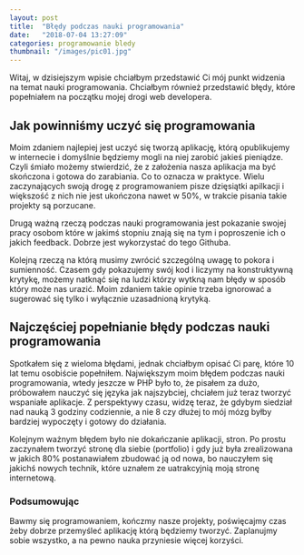 ```yaml
---
layout: post
title:  "Błędy podczas nauki programowania"
date:   "2018-07-04 13:27:09"
categories: programowanie bledy
thumbnail: "/images/pic01.jpg"
---
```

Witaj, w dzisiejszym wpisie chciałbym przedstawić Ci mój punkt widzenia na temat nauki programowania. Chciałbym również przedstawić błędy, które popełniałem na początku mojej drogi web developera.

## Jak powinniśmy uczyć się programowania
Moim zdaniem najlepiej jest uczyć się tworzą aplikację, którą opublikujemy w internecie i domyślnie będziemy mogli na niej zarobić jakieś pieniądze. Czyli śmiało możemy stwierdzić, że z założenia nasza aplikacja ma być skończona i gotowa do zarabiania. Co to oznacza  w praktyce. Wielu zaczynających swoją drogę z programowaniem pisze dzięsiątki apilkacji i większość z nich nie jest ukończona nawet w 50%, w trakcie pisania takie projekty są porzucane. 

Drugą ważną rzeczą podczas nauki programowania jest pokazanie swojej pracy osobom które w jakimś stopniu znają się na tym i poproszenie ich o jakich feedback. Dobrze jest wykorzystać do tego Githuba. 

Kolejną rzeczą na którą musimy zwrócić szczególną uwagę to pokora i sumienność. Czasem gdy pokazujemy swój kod i liczymy na konstruktywną krytykę, możemy natknąć się na ludzi którzy wytkną nam błędy w sposób który może nas urazić. Moim zdaniem takie opinie trzeba ignorować a sugerować się tylko i wyłącznie uzasadnioną krytyką.

## Najczęściej popełnianie błędy podczas nauki programowania

Spotkałem się z wieloma błędami, jednak chciałbym opisać Ci parę, które 10 lat temu osobiście popełniłem. Największym moim błędem podczas nauki programowania, wtedy jeszcze w PHP było to, że pisałem za dużo, próbowałem nauczyć się języka jak najszybciej, chciałem już teraz tworzyć wspaniałe aplikacje. Z perspektywy czasu, widzę teraz, że gdybym siedział nad nauką 3 godziny codziennie, a nie 8 czy dłużej to mój mózg byłby bardziej wypoczęty i gotowy do działania.

Kolejnym ważnym błędem było nie dokańczanie aplikacji, stron. Po prostu zaczynałem tworzyć stronę dla siebie (portfolio) i gdy już była zrealizowana w jakich 80% postanawiałem zbudować ją od nowa, bo nauczyłem się jakichś nowych technik, które uznałem ze uatrakcyjnią moją stronę internetową.

### Podsumowując
Bawmy się programowaniem, kończmy nasze projekty, poświęcajmy czas żeby dobrze przemyśleć aplikację którą będziemy tworzyć. Zaplanujmy sobie wszystko, a na pewno nauka przyniesie więcej korzyści.
